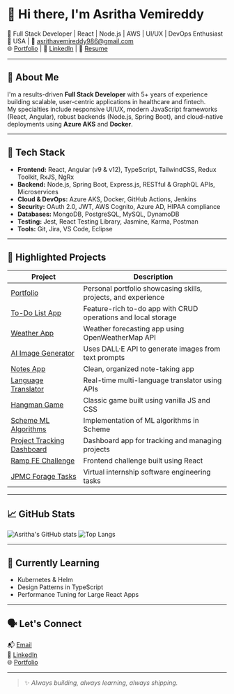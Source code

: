 # 👋 Hi there, I'm Asritha Vemireddy

🎯 Full Stack Developer | React | Node.js | AWS | UI/UX | DevOps Enthusiast  
📍 USA | 💬 asrithavemireddy986@gmail.com  
🌐 [Portfolio](https://spectacular-salamander-260eb8.netlify.app/) | 💼 [LinkedIn](https://www.linkedin.com/in/asritha-vemireddy/) | 📁 [Resume](https://raw.githubusercontent.com/ashi1006/ashi1006/main/Asritha%20Vemireddy%20.pdf)

---

## 🧠 About Me

I'm a results-driven **Full Stack Developer** with 5+ years of experience building scalable, user-centric applications in healthcare and fintech.  
My specialties include responsive UI/UX, modern JavaScript frameworks (React, Angular), robust backends (Node.js, Spring Boot), and cloud-native deployments using **Azure AKS** and **Docker**.

---

## 🔧 Tech Stack

- **Frontend:** React, Angular (v9 & v12), TypeScript, TailwindCSS, Redux Toolkit, RxJS, NgRx  
- **Backend:** Node.js, Spring Boot, Express.js, RESTful & GraphQL APIs, Microservices  
- **Cloud & DevOps:** Azure AKS, Docker, GitHub Actions, Jenkins  
- **Security:** OAuth 2.0, JWT, AWS Cognito, Azure AD, HIPAA compliance  
- **Databases:** MongoDB, PostgreSQL, MySQL, DynamoDB  
- **Testing:** Jest, React Testing Library, Jasmine, Karma, Postman  
- **Tools:** Git, Jira, VS Code, Eclipse

---

## 🚀 Highlighted Projects

| Project | Description |
|--------|-------------|
| [Portfolio](https://github.com/ashi1006/portfolio) | Personal portfolio showcasing skills, projects, and experience |
| [To-Do List App](https://github.com/ashi1006/To-Do-List-Management) | Feature-rich to-do app with CRUD operations and local storage |
| [Weather App](https://github.com/ashi1006/weather-app) | Weather forecasting app using OpenWeatherMap API |
| [AI Image Generator](https://github.com/ashi1006/AI-Image-Generator) | Uses DALL·E API to generate images from text prompts |
| [Notes App](https://github.com/ashi1006/Notes-App) | Clean, organized note-taking app |
| [Language Translator](https://github.com/ashi1006/language-translator) | Real-time multi-language translator using APIs |
| [Hangman Game](https://github.com/ashi1006/hangman-game) | Classic game built using vanilla JS and CSS |
| [Scheme ML Algorithms](https://github.com/harsha270501/Scheme-ML-Algorithms) | Implementation of ML algorithms in Scheme |
| [Project Tracking Dashboard](https://github.com/rishi-12/ProjectTrackingDashboard-NCP) | Dashboard app for tracking and managing projects |
| [Ramp FE Challenge](https://github.com/ashi1006/RAMP-FE-CHALLENGE) | Frontend challenge built using React |
| [JPMC Forage Tasks](https://github.com/ashi1006/forage-jpmc-swe-task-1) | Virtual internship software engineering tasks |

---

## 📈 GitHub Stats

![Asritha's GitHub stats](https://github-readme-stats.vercel.app/api?username=ashi1006&show_icons=true&theme=radical)
![Top Langs](https://github-readme-stats.vercel.app/api/top-langs/?username=ashi1006&layout=compact&theme=radical)

---

## 🌱 Currently Learning
- Kubernetes & Helm
- Design Patterns in TypeScript
- Performance Tuning for Large React Apps

---

## 🗣️ Let's Connect

📬 [Email](mailto:asrithavemireddy986@gmail.com)  
💼 [LinkedIn](https://www.linkedin.com/in/asritha-reddy/)  
🌐 [Portfolio](https://spectacular-salamander-260eb8.netlify.app/)

---

> ✨ *Always building, always learning, always shipping.*
